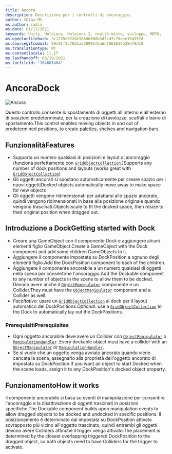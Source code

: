 ```yaml
---
title: Ancora
description: Descrizione per i controlli di ancoraggio.
author: CDiaz-MS
ms.author: cadia
ms.date: 01/12/2021
keywords: Unity, HoloLens, HoloLens 2, realtà mista, sviluppo, MRTK,
ms.openlocfilehash: 3c1235e972de18686800b3dfcd7c7deee194957d
ms.sourcegitcommit: 59c91f8c70d1ad30995fba6cf862615e25e78d10
ms.translationtype: MT
ms.contentlocale: it-IT
ms.lasthandoff: 03/19/2021
ms.locfileid: "104681404"
---
```

# <a name="dock"></a><span data-ttu-id="599eb-104">Ancora</span><span class="sxs-lookup"><span data-stu-id="599eb-104">Dock</span></span>

![Ancora](../../Images/Dock/MRTK_UX_Dock_Main.png)

<span data-ttu-id="599eb-106">Questo controllo consente lo spostamento di oggetti all'interno e all'esterno di posizioni predeterminate, per la creazione di tavolozze, scaffali e barre di spostamento.</span><span class="sxs-lookup"><span data-stu-id="599eb-106">This control enables moving objects in and out of predetermined positions, to create palettes, shelves and navigation bars.</span></span>

## <a name="features"></a><span data-ttu-id="599eb-107">Funzionalità</span><span class="sxs-lookup"><span data-stu-id="599eb-107">Features</span></span>

- <span data-ttu-id="599eb-108">Supporta un numero qualsiasi di posizioni e layout di ancoraggio (funziona perfettamente con [`GridObjectCollection`](xref:Microsoft.MixedReality.Toolkit.Utilities.GridObjectCollection) )</span><span class="sxs-lookup"><span data-stu-id="599eb-108">Supports any number of dock positions and layouts (works great with [`GridObjectCollection`](xref:Microsoft.MixedReality.Toolkit.Utilities.GridObjectCollection))</span></span>
- <span data-ttu-id="599eb-109">Gli oggetti ancorati si spostano automaticamente per creare spazio per i nuovi oggetti</span><span class="sxs-lookup"><span data-stu-id="599eb-109">Docked objects automatically move away to make space for new objects</span></span>
- <span data-ttu-id="599eb-110">Gli oggetti vengono ridimensionati per adattarsi allo spazio ancorato, quindi vengono ridimensionati in base alla posizione originale quando vengono trascinati.</span><span class="sxs-lookup"><span data-stu-id="599eb-110">Objects scale to fit the docked space, then resize to their original position when dragged out.</span></span>

## <a name="getting-started-with-dock"></a><span data-ttu-id="599eb-111">Introduzione a Dock</span><span class="sxs-lookup"><span data-stu-id="599eb-111">Getting started with Dock</span></span>

- <span data-ttu-id="599eb-112">Creare una GameObject con il componente Dock e aggiungere alcuni elementi figlio GameObject.</span><span class="sxs-lookup"><span data-stu-id="599eb-112">Create a GameObject with the Dock component and add some children GameObjects to it.</span></span>
- <span data-ttu-id="599eb-113">Aggiungere il componente impostata su DockPosition a ognuno degli elementi figlio.</span><span class="sxs-lookup"><span data-stu-id="599eb-113">Add the DockPosition component to each of the children.</span></span>
- <span data-ttu-id="599eb-114">Aggiungere il componente ancorabile a un numero qualsiasi di oggetti nella scena per consentirne l'ancoraggio.</span><span class="sxs-lookup"><span data-stu-id="599eb-114">Add the Dockable component to any number of objects in the scene to allow them to be docked.</span></span> <span data-ttu-id="599eb-115">Devono avere anche il [`ObjectManipulator`](xref:Microsoft.MixedReality.Toolkit.UI.ObjectManipulator) componente e un Collider.</span><span class="sxs-lookup"><span data-stu-id="599eb-115">They must have the [`ObjectManipulator`](xref:Microsoft.MixedReality.Toolkit.UI.ObjectManipulator) component and a Collider as well.</span></span>
- <span data-ttu-id="599eb-116">*Facoltativo:* usare un [`GridObjectCollection`](xref:Microsoft.MixedReality.Toolkit.Utilities.GridObjectCollection) al dock per il layout automatico del DockPositions.</span><span class="sxs-lookup"><span data-stu-id="599eb-116">*Optional:* use a [`GridObjectCollection`](xref:Microsoft.MixedReality.Toolkit.Utilities.GridObjectCollection) to the Dock to automatically lay out the DockPositions.</span></span>

### <a name="prerequisites"></a><span data-ttu-id="599eb-117">Prerequisiti</span><span class="sxs-lookup"><span data-stu-id="599eb-117">Prerequisites</span></span>

- <span data-ttu-id="599eb-118">Ogni oggetto ancorabile deve avere un Collider con [`ObjectManipulator`](xref:Microsoft.MixedReality.Toolkit.UI.ObjectManipulator) o [`ManipulationHandler`](xref:Microsoft.MixedReality.Toolkit.UI.ManipulationHandler) .</span><span class="sxs-lookup"><span data-stu-id="599eb-118">Every dockable object must have a collider with an [`ObjectManipulator`](xref:Microsoft.MixedReality.Toolkit.UI.ObjectManipulator) or [`ManipulationHandler`](xref:Microsoft.MixedReality.Toolkit.UI.ManipulationHandler).</span></span>
- <span data-ttu-id="599eb-119">Se si vuole che un oggetto venga avviato ancorato quando viene caricata la scena, assegnarlo alla proprietà dell'oggetto ancorato di impostata su DockPosition.</span><span class="sxs-lookup"><span data-stu-id="599eb-119">If you want an object to start Docked when the scene loads, assign it to any DockPosition's docked object property.</span></span>

## <a name="how-it-works"></a><span data-ttu-id="599eb-120">Funzionamento</span><span class="sxs-lookup"><span data-stu-id="599eb-120">How it works</span></span>

<span data-ttu-id="599eb-121">Il componente ancorabile si basa su eventi di manipolazione per consentire l'ancoraggio e la disattivazione di oggetti trascinati in posizioni specifiche.</span><span class="sxs-lookup"><span data-stu-id="599eb-121">The Dockable component builds upon manipulation events to allow dragged objects to be docked and undocked in specific positions.</span></span> <span data-ttu-id="599eb-122">Il posizionamento è determinato dal impostata su DockPosition attivato sovrapposto più vicino all'oggetto trascinato, quindi entrambi gli oggetti devono avere Colliders affinché il trigger venga attivato.</span><span class="sxs-lookup"><span data-stu-id="599eb-122">The placement is determined by the closest overlapping triggered DockPosition to the dragged object, so both objects need to have Colliders for the trigger to activate.</span></span>
